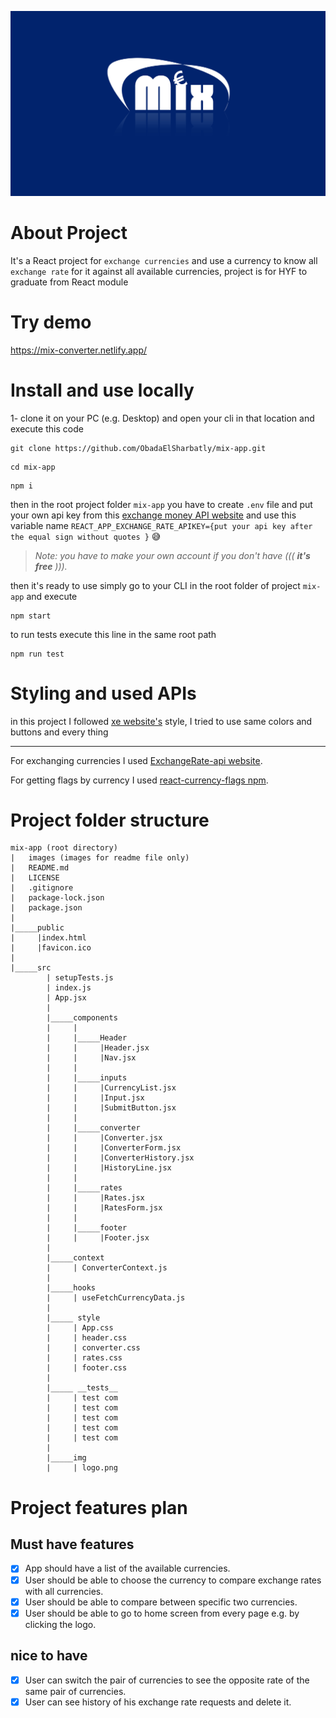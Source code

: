 ![This is an image](./images/mix_logo.jpg)

# About Project

It's a React project for `exchange currencies` and use a currency to know all `exchange rate` for it against all available currencies, project is for HYF to graduate from React module

# Try demo

https://mix-converter.netlify.app/

# Install and use locally

1- clone it on your PC (e.g. Desktop) and open your cli in that location and execute this code

```
git clone https://github.com/ObadaElSharbatly/mix-app.git
```

```
cd mix-app
```

```
npm i
```

then in the root project folder `mix-app` you have to create `.env` file and put your own api key from this [exchange money API website](https://www.exchangerate-api.com/)
and use this variable name `REACT_APP_EXCHANGE_RATE_APIKEY={put your api key after the equal sign without quotes }` :sweat_smile:

> _Note: you have to make your own account if you don't have ((( **it's free** )))._

then it's ready to use
simply go to your CLI in the root folder of project `mix-app` and execute

```
npm start
```

to run tests execute this line in the same root path

```
npm run test
```

# Styling and used APIs

in this project I followed [xe website's](https://www.xe.com/) style, I tried to use same colors and buttons and every thing

---

For exchanging currencies I used [ExchangeRate-api website](https://www.exchangerate-api.com/).

For getting flags by currency I used [react-currency-flags npm](https://www.npmjs.com/package/react-currency-flags).

# Project folder structure

```
mix-app (root directory)
|   images (images for readme file only)
|   README.md
|   LICENSE
|   .gitignore
|   package-lock.json
|   package.json
|
|_____public
|     |index.html
|     |favicon.ico
|
|_____src
        | setupTests.js
        | index.js
        | App.jsx
        |
        |_____components
        |     |
        |     |_____Header
        |     |     |Header.jsx
        |     |     |Nav.jsx
        |     |
        |     |_____inputs
        |     |     |CurrencyList.jsx
        |     |     |Input.jsx
        |     |     |SubmitButton.jsx
        |     |
        |     |_____converter
        |     |     |Converter.jsx
        |     |     |ConverterForm.jsx
        |     |     |ConverterHistory.jsx
        |     |     |HistoryLine.jsx
        |     |
        |     |_____rates
        |     |     |Rates.jsx
        |     |     |RatesForm.jsx
        |     |
        |     |_____footer
        |     |     |Footer.jsx
        |
        |_____context
        |     | ConverterContext.js
        |
        |_____hooks
        |     | useFetchCurrencyData.js
        |
        |_____ style
        |     | App.css
        |     | header.css
        |     | converter.css
        |     | rates.css
        |     | footer.css
        |
        |_____ __tests__
        |     | test com
        |     | test com
        |     | test com
        |     | test com
        |     | test com
        |
        |_____img
        |     | logo.png
```

# Project features plan

## Must have features

-   [x] App should have a list of the available currencies.
-   [x] User should be able to choose the currency to compare exchange rates with all currencies.
-   [x] User should be able to compare between specific two currencies.
-   [x] User should be able to go to home screen from every page e.g. by clicking the logo.

## nice to have

-   [x] User can switch the pair of currencies to see the opposite rate of the same pair of currencies.
-   [x] User can see history of his exchange rate requests and delete it.
